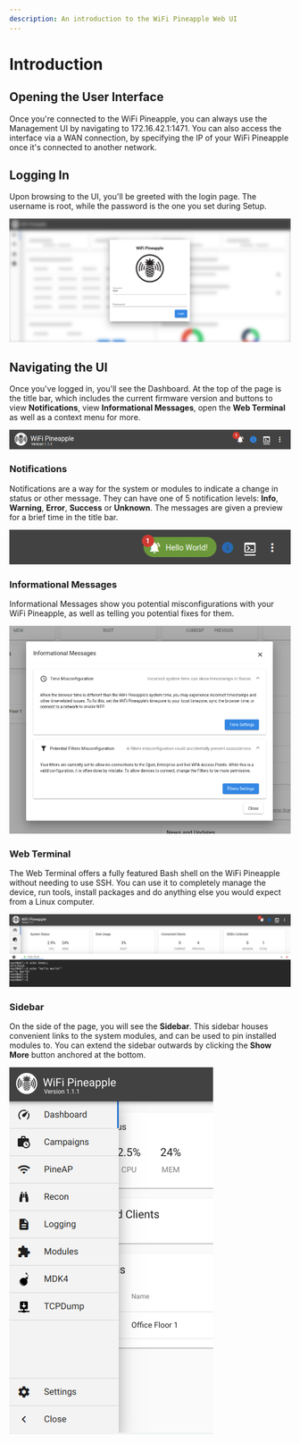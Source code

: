 ```yaml
---
description: An introduction to the WiFi Pineapple Web UI
---
```


# Introduction

## Opening the User Interface

Once you're connected to the WiFi Pineapple, you can always use the Management UI by navigating to 172.16.42.1:1471. You can also access the interface via a WAN connection, by specifying the IP of your WiFi Pineapple once it's connected to another network.

## Logging In

Upon browsing to the UI, you'll be greeted with the login page. The username is root, while the password is the one you set during Setup.

![](<../.gitbook/assets/image (27).png>)

## Navigating the UI

Once you've logged in, you'll see the Dashboard. At the top of the page is the title bar, which includes the current firmware version and buttons to view **Notifications**, view **Informational Messages**, open the **Web Terminal** as well as a context menu for more.

![](<../.gitbook/assets/image (28).png>)

### Notifications

Notifications are a way for the system or modules to indicate a change in status or other message. They can have one of 5 notification levels: **Info**, **Warning**, **Error**, **Success** or **Unknown**. The messages are given a preview for a brief time in the title bar.

![](<../.gitbook/assets/image (29).png>)

### Informational Messages

Informational Messages show you potential misconfigurations with your WiFi Pineapple, as well as telling you potential fixes for them.

![](<../.gitbook/assets/image (30).png>)

### Web Terminal

The Web Terminal offers a fully featured Bash shell on the WiFi Pineapple without needing to use SSH. You can use it to completely manage the device, run tools, install packages and do anything else you would expect from a Linux computer.

![](<../.gitbook/assets/image (31).png>)

### Sidebar

On the side of the page, you will see the **Sidebar**. This sidebar houses convenient links to the system modules, and can be used to pin installed modules to. You can extend the sidebar outwards by clicking the **Show More** button anchored at the bottom.

![](<../.gitbook/assets/image (32).png>)

